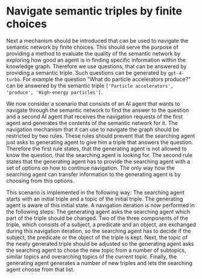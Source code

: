 # Navigate semantic triples by finite choices

Next a mechanism should be introduced that can be used to navigate the semantic network by finite choices. This should serve the purpose of providing a method to evaluate the quality of the semantic network by exploring how good an agent is in finding specific information within the knowledge graph. Therefore we use questions, that can be answered by providing a semantic triple. Such questions can be generated by ```gpt-4-turbo```. For example the question "What do particle accelerators produce?" can be answered by the semantic triple ```['Particle accelerators', 'produce', 'High-energy particles']```. 

We now consider a scenario that consists of an AI agent that wants to navigate through the semantic network to find the answer to the question and a second AI agent that receives the navigation requests of the first agent and generates the contents of the semantic network for it. The navigation mechanism that it can use to navigate the graph should be restricted by two rules. These rules should prevent that the searching agent just asks to generating agent to give him a triple that answers the question. Therefore the first rule states, that the generating agent is not allowed to know the question, that the searching agent is looking for. The second rule states that the generating agent has to provide the searching agent with a set of options on how to continue navigation. The only way how the searching agent can transfer information to the generating agent is by choosing from this options.

This scenario is implemented in the following way: The searching agent starts with an initial triple and a topic of the initial triple. The generating agent is aware of this initial state. A navigation iteration is now performed in the following steps: The generating agent asks the searching agent which part of the triple should be changed. Two of the three components of the triple, which consists of a subject, a predicate and an object, are exchanged during this navigation iteration, so the searching agent has to decide if the subject, the predicate or the object of the triple is kept.
Next, the topic of the newly generated triple should be adjusted so the generating agent asks the searching agent to chose the new topic from a number of subtopics, similar topics and overarching topics of the current topic.
Finally, the generating agent generates a number of new triples and lets the searching agent choose from that list.

